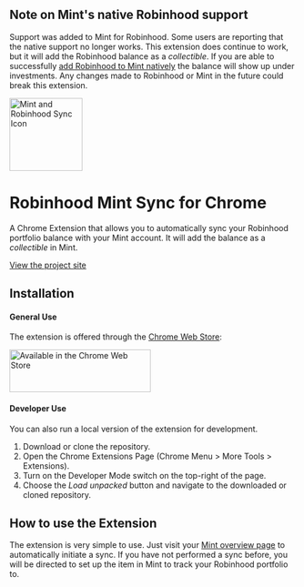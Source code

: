 ## Note on Mint's native Robinhood support
Support was added to Mint for Robinhood. Some users are reporting that the native support no longer works. This extension does continue to work, but it will add the Robinhood balance as a _collectible_. If you are able to successfully [add Robinhood to Mint natively](https://help.mint.com/General/888961131/How-do-I-add-a-new-account-in-Mint.htm) the balance will show up under investments. Any changes made to Robinhood or Mint in the future could break this extension.

<img src="https://raw.githubusercontent.com/pkmnct/robinhood-mint-sync-chrome/master/images/icon512.png" alt="Mint and Robinhood Sync Icon" width="128" height="128">

# Robinhood Mint Sync for Chrome
A Chrome Extension that allows you to automatically sync your Robinhood portfolio balance with your Mint account. It will add the balance as a _collectible_ in Mint.

[View the project site](https://pkmnct.github.io/robinhood-mint-sync-chrome/)

## Installation

#### General Use
The extension is offered through the [Chrome Web Store](https://chrome.google.com/webstore/detail/robinhood-mint-integratio/mogflmdandlpjobbddhopcggkjoggpdo):

[<img src="https://raw.githubusercontent.com/pkmnct/robinhood-mint-sync-chrome/master/images/chrome-web-store.png" alt="Available in the Chrome Web Store" width="248" height="75">](https://chrome.google.com/webstore/detail/robinhood-mint-integratio/mogflmdandlpjobbddhopcggkjoggpdo)

#### Developer Use
You can also run a local version of the extension for development.
1. Download or clone the repository.
2. Open the Chrome Extensions Page (Chrome Menu > More Tools > Extensions).
3. Turn on the Developer Mode switch on the top-right of the page.
4. Choose the _Load unpacked_ button and navigate to the downloaded or cloned repository.

## How to use the Extension
The extension is very simple to use. Just visit your [Mint overview page](https://mint.intuit.com/overview.event) to automatically initiate a sync. If you have not performed a sync before, you will be directed to set up the item in Mint to track your Robinhood portfolio to.
